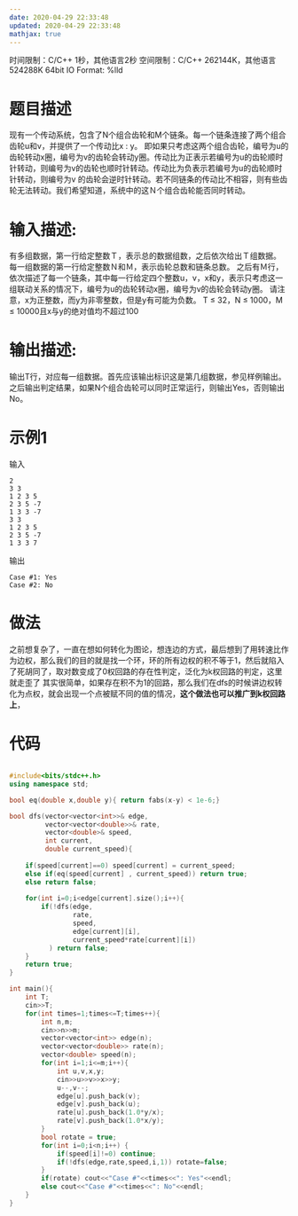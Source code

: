 ```yaml
---
date: 2020-04-29 22:33:48
updated: 2020-04-29 22:33:48
mathjax: true
---
```



时间限制：C/C++ 1秒，其他语言2秒
空间限制：C/C++ 262144K，其他语言524288K
64bit IO Format: %lld
# 题目描述 
现有一个传动系统，包含了N个组合齿轮和M个链条。每一个链条连接了两个组合齿轮u和v，并提供了一个传动比x  : y。
即如果只考虑这两个组合齿轮，编号为u的齿轮转动x圈，编号为v的齿轮会转动y圈。传动比为正表示若编号为u的齿轮顺时针转动，则编号为v的齿轮也顺时针转动。传动比为负表示若编号为u的齿轮顺时针转动，则编号为v 的齿轮会逆时针转动。若不同链条的传动比不相容，则有些齿轮无法转动。我们希望知道，系统中的这Ｎ个组合齿轮能否同时转动。
<!-- more -->
# 输入描述:
有多组数据，第一行给定整数Ｔ，表示总的数据组数，之后依次给出Ｔ组数据。
每一组数据的第一行给定整数Ｎ和Ｍ，表示齿轮总数和链条总数。
之后有Ｍ行，依次描述了每一个链条，其中每一行给定四个整数u，v，x和y，表示只考虑这一组联动关系的情况下，编号为u的齿轮转动x圈，编号为v的齿轮会转动y圈。
请注意，x为正整数，而y为非零整数，但是y有可能为负数。
T ≤ 32，N ≤ 1000，M ≤ 10000且x与y的绝对值均不超过100
# 输出描述:
输出T行，对应每一组数据。首先应该输出标识这是第几组数据，参见样例输出。之后输出判定结果，如果N个组合齿轮可以同时正常运行，则输出Yes，否则输出No。
# 示例1
输入
```input
2
3 3
1 2 3 5
2 3 5 -7
1 3 3 -7
3 3
1 2 3 5
2 3 5 -7
1 3 3 7
```
输出
```output
Case #1: Yes
Case #2: No
```

# 做法
之前想复杂了，一直在想如何转化为图论，想连边的方式，最后想到了用转速比作为边权，那么我们的目的就是找一个环，环的所有边权的积不等于1，然后就陷入了死胡同了，取对数变成了0权回路的存在性判定，泛化为k权回路的判定，这里就走歪了
其实很简单，如果存在积不为1的回路，那么我们在dfs的时候讲边权转化为点权，就会出现一个点被赋不同的值的情况，**这个做法也可以推广到k权回路上**，

# 代码
```cpp

#include<bits/stdc++.h>
using namespace std;

bool eq(double x,double y){ return fabs(x-y) < 1e-6;}

bool dfs(vector<vector<int>>& edge,
         vector<vector<double>>& rate,
         vector<double>& speed,
         int current,
         double current_speed){
    
    if(speed[current]==0) speed[current] = current_speed;
    else if(eq(speed[current] , current_speed)) return true;
    else return false;
    
    for(int i=0;i<edge[current].size();i++){
        if(!dfs(edge,
                rate,
                speed,
                edge[current][i],
                current_speed*rate[current][i])
          ) return false;
    }
    return true;
}

int main(){
    int T;
    cin>>T;
    for(int times=1;times<=T;times++){
        int n,m;
        cin>>n>>m;
        vector<vector<int>> edge(n);
        vector<vector<double>> rate(n);
        vector<double> speed(n);
        for(int i=1;i<=m;i++){
            int u,v,x,y;
            cin>>u>>v>>x>>y;
            u--,v--;
            edge[u].push_back(v);
            edge[v].push_back(u);
            rate[u].push_back(1.0*y/x);
            rate[v].push_back(1.0*x/y);
        }
        bool rotate = true;
        for(int i=0;i<n;i++) {
            if(speed[i]!=0) continue;
            if(!dfs(edge,rate,speed,i,1)) rotate=false;
        }
        if(rotate) cout<<"Case #"<<times<<": Yes"<<endl;
        else cout<<"Case #"<<times<<": No"<<endl;
    }
}




```